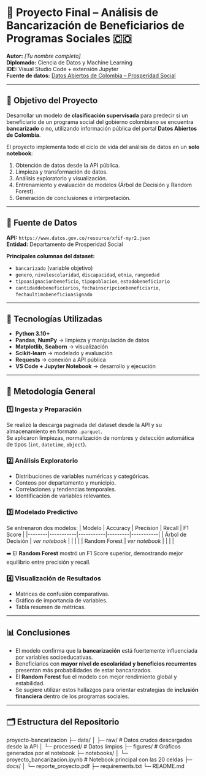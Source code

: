 # 🧠 Proyecto Final – Análisis de Bancarización de Beneficiarios de Programas Sociales 🇨🇴

**Autor:** _[Tu nombre completo]_  
**Diplomado:** Ciencia de Datos y Machine Learning  
**IDE:** Visual Studio Code + extensión Jupyter  
**Fuente de datos:** [Datos Abiertos de Colombia – Prosperidad Social](https://www.datos.gov.co/resource/xfif-myr2.json)

---

## 🎯 Objetivo del Proyecto

Desarrollar un modelo de **clasificación supervisada** para predecir si un beneficiario de un programa social del gobierno colombiano se encuentra **bancarizado** o no, utilizando información pública del portal **Datos Abiertos de Colombia**.

El proyecto implementa todo el ciclo de vida del análisis de datos en un **solo notebook**:
1. Obtención de datos desde la API pública.
2. Limpieza y transformación de datos.
3. Análisis exploratorio y visualización.
4. Entrenamiento y evaluación de modelos (Árbol de Decisión y Random Forest).
5. Generación de conclusiones e interpretación.

---

## 🧩 Fuente de Datos

**API:** `https://www.datos.gov.co/resource/xfif-myr2.json`  
**Entidad:** Departamento de Prosperidad Social  

**Principales columnas del dataset:**
- `bancarizado` (variable objetivo)  
- `genero`, `nivelescolaridad`, `discapacidad`, `etnia`, `rangoedad`  
- `tipoasignacionbeneficio`, `tipopoblacion`, `estadobeneficiario`  
- `cantidaddebeneficiarios`, `fechainscripcionbeneficiario`, `fechaultimobeneficioasignado`

---

## 🧰 Tecnologías Utilizadas

- **Python 3.10+**
- **Pandas**, **NumPy** → limpieza y manipulación de datos  
- **Matplotlib**, **Seaborn** → visualización  
- **Scikit-learn** → modelado y evaluación  
- **Requests** → conexión a API pública  
- **VS Code + Jupyter Notebook** → desarrollo y ejecución

---

## 🧮 Metodología General

### 1️⃣ Ingesta y Preparación
Se realizó la descarga paginada del dataset desde la API y su almacenamiento en formato `.parquet`.  
Se aplicaron limpiezas, normalización de nombres y detección automática de tipos (`int`, `datetime`, `object`).

### 2️⃣ Análisis Exploratorio
- Distribuciones de variables numéricas y categóricas.  
- Conteos por departamento y municipio.  
- Correlaciones y tendencias temporales.  
- Identificación de variables relevantes.

### 3️⃣ Modelado Predictivo
Se entrenaron dos modelos:
| Modelo | Accuracy | Precision | Recall | F1 Score |
|--------|-----------|-----------|---------|-----------|
| Árbol de Decisión | _ver notebook_ | | | |
| Random Forest | _ver notebook_ | | | |

➡️ El **Random Forest** mostró un F1 Score superior, demostrando mejor equilibrio entre precisión y recall.

### 4️⃣ Visualización de Resultados
- Matrices de confusión comparativas.  
- Gráfico de importancia de variables.  
- Tabla resumen de métricas.

---

## 📊 Conclusiones

- El modelo confirma que la **bancarización** está fuertemente influenciada por variables socioeducativas.  
- Beneficiarios con **mayor nivel de escolaridad y beneficios recurrentes** presentan más probabilidades de estar bancarizados.  
- El **Random Forest** fue el modelo con mejor rendimiento global y estabilidad.  
- Se sugiere utilizar estos hallazgos para orientar estrategias de **inclusión financiera** dentro de los programas sociales.

---

## 🗂️ Estructura del Repositorio

proyecto-bancarizacion
├─ data/
│ ├─ raw/ # Datos crudos descargados desde la API
│ └─ processed/ # Datos limpios
├─ figures/ # Gráficos generados por el notebook
├─ notebooks/
│ └─ proyecto_bancarizacion.ipynb # Notebook principal con las 20 celdas
├─ docs/
│ └─ reporte_proyecto.pdf
├─ requirements.txt
└─ README.md

